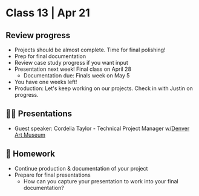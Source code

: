 # Class 13 | Apr 21

## Review progress

- Projects should be almost complete. Time for final polishing!
- Prep for final documentation
- Review case study progress if you want input
- Presentation next week! Final class on April 28
  - Documentation due: Finals week on May 5
- You have one weeks left!
- Production: Let's keep working on our projects. Check in with Justin on progress.

## 👨‍🏫 Presentations

- Guest speaker: Cordelia Taylor - Technical Project Manager w/[Denver Art Museum](https://denverartmuseum.org/)

## 📝 Homework

- Continue production & documentation of your project
- Prepare for final presentations
  - How can you capture your presentation to work into your final documentation?